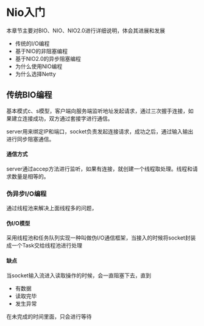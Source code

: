 # Nio入门

本章节主要对BIO、NIO、NIO2.0进行详细说明，体会其进展和发展

- 传统的I/O编程
- 基于NIO的非阻塞编程
- 基于NIO2.0的异步阻塞编程
- 为什么使用NIO编程
- 为什么选择Netty

## 传统BIO编程

基本模式c、s模型，客户端向服务端监听地址发起请求，通过三次握手连接，如果建立连接成功，双方通过套接字进行通信。

server用来绑定IP和端口，socket负责发起连接请求，成功之后，通过输入输出进行同步阻塞通信。

#### 通信方式

server通过accep方法进行监听，如果有连接，就创建一个线程取处理。线程和请求数量是相等的。



### 伪异步I/O编程

通过线程池来解决上面线程多的问题，

#### 伪I/O模型

采用线程池和任务队列实现一种叫做伪I/O通信框架，当接入的时候将socket封装成一个Task交给线程池进行处理

#### 缺点

当socket输入流进入读取操作的时候，会一直阻塞下去，直到

- 有数据
- 读取完毕
- 发生异常

在未完成的时间里面，只会进行等待


